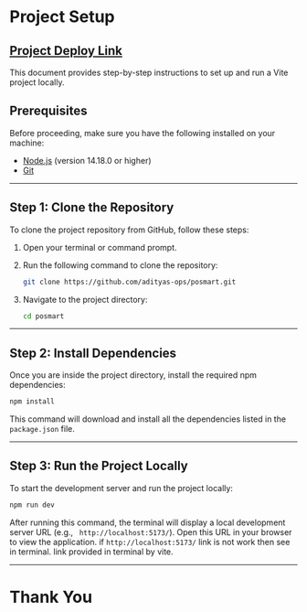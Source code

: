 # Project Setup


## [Project Deploy Link](https://posmart-sage.vercel.app/)


This document provides step-by-step instructions to set up and run a Vite project locally.

## Prerequisites

Before proceeding, make sure you have the following installed on your machine:

- [Node.js](https://nodejs.org/) (version 14.18.0 or higher)
- [Git](https://git-scm.com/)

---

## Step 1: Clone the Repository

To clone the project repository from GitHub, follow these steps:

1. Open your terminal or command prompt.

2. Run the following command to clone the repository:

   ```bash
   git clone https://github.com/adityas-ops/posmart.git
   ```



3. Navigate to the project directory:

   ```bash
   cd posmart
   ```

---

## Step 2: Install Dependencies

Once you are inside the project directory, install the required npm dependencies:

```bash
npm install
```

This command will download and install all the dependencies listed in the `package.json` file.

---

## Step 3: Run the Project Locally

To start the development server and run the project locally:

```bash
npm run dev
```

After running this command, the terminal will display a local development server URL (e.g., ` http://localhost:5173/`). Open this URL in your browser to view the application.
if  `http://localhost:5173/` link is not work then see in terminal. link provided in terminal by vite. 

---

# Thank You

